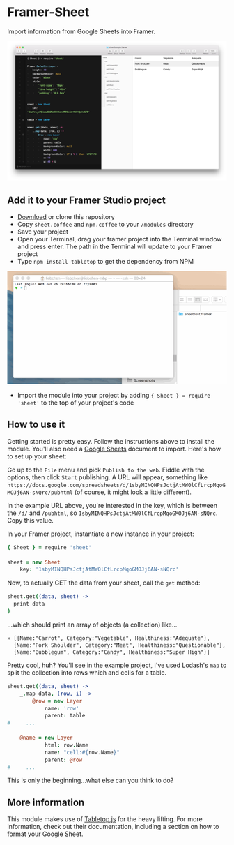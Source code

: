 # Framer-Sheet

Import information from Google Sheets into Framer.

![Sheets](img/screenshot.png)

## Add it to your Framer Studio project

 * [Download](https://github.com/andrewliebchen/framer-sheet/archive/master.zip) or clone this repository
 * Copy `sheet.coffee` and `npm.coffee` to your `/modules` directory
 * Save your project
 * Open your Terminal, drag your framer project into the Terminal window and press enter. The path in the Terminal will update to your Framer project
 * Type `npm install tabletop` to get the dependency from NPM

![Install](img/install.gif)

 * Import the module into your project by adding `{ Sheet } = require 'sheet'` to the top of your project's code

## How to use it

Getting started is pretty easy. Follow the instructions above to install the module. You'll also need a [Google Sheets](http://drive.google.com/) document to import. Here's how to set up your sheet:

Go up to the `File` menu and pick `Publish to the web`. Fiddle with the options, then click `Start` publishing. A URL will appear, something like `https://docs.google.com/spreadsheets/d/1sbyMINQHPsJctjAtMW0lCfLrcpMqoGMOJj6AN-sNQrc/pubhtml` (of course, it might look a little different).

In the example URL above, you're interested in the key, which is between the `/d/` and `/pubhtml`, so `1sbyMINQHPsJctjAtMW0lCfLrcpMqoGMOJj6AN-sNQrc`. Copy this value.

In your Framer project, instantiate a new instance in your project:

```coffeescript
{ Sheet } = require 'sheet'

sheet = new Sheet
	key: '1sbyMINQHPsJctjAtMW0lCfLrcpMqoGMOJj6AN-sNQrc'
```

Now, to actually GET the data from your sheet, call the `get` method:

```coffeescript
sheet.get((data, sheet) ->
  print data
)
```

...which should print an array of objects (a collection) like...

```
» [{Name:"Carrot", Category:"Vegetable", Healthiness:"Adequate"},
  {Name:"Pork Shoulder", Category:"Meat", Healthiness:"Questionable"},
  {Name:"Bubblegum", Category:"Candy", Healthiness:"Super High"}]
```

Pretty cool, huh? You'll see in the example project, I've used Lodash's `map` to split the collection into rows which and cells for a table.

```coffeescript
sheet.get((data, sheet) ->
	_.map data, (row, i) ->
		@row = new Layer
			name: 'row'
			parent: table
#     ...

    @name = new Layer
			html: row.Name
			name: "cell:#{row.Name}"
			parent: @row
#     ...
```

This is only the beginning...what else can you think to do?

## More information

This module makes use of [Tabletop.js](https://github.com/jsoma/tabletop) for the heavy lifting. For more information, check out their documentation, including a section on how to format your Google Sheet.
